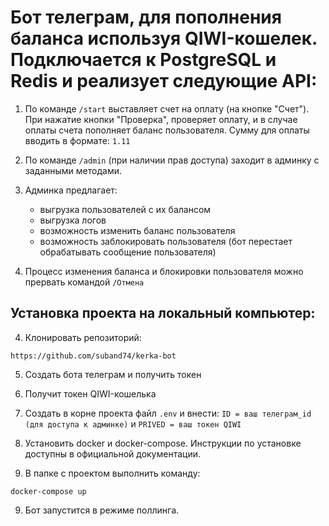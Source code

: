 # Бот телеграм, для пополнения баланса используя QIWI-кошелек. Подключается к PostgreSQL и Redis и реализует следующие API:

1. По команде `/start` выставляет счет на оплату (на кнопке "Счет"). При нажатие кнопки "Проверка", проверяет оплату, и в случае оплаты счета пополняет баланс пользователя. Сумму для оплаты вводить в формате: `1.11`

2. По команде `/admin` (при наличии прав доступа) заходит в админку с заданными методами.

3. Админка предлагает:
    - выгрузка пользователей с их балансом
    - выгрузка логов
    - возможность изменить баланс пользователя
    - возможность заблокировать пользователя (бот перестает обрабатывать сообщение пользователя)

4. Процесс изменения баланса и блокировки пользователя можно прервать командой `/Отмена`

## Установка проекта на локальный компьютер:

4. Клонировать репозиторий:

```
https://github.com/suband74/kerka-bot
```
5. Создать бота телеграм и получить токен

6. Получит токен QIWI-кошелька

7. Создать в корне проекта файл `.env` и внести: `ID = ваш телеграм_id (для доступа к админке)` и `PRIVED = ваш токен QIWI`

8. Установить docker и docker-compose. Инструкции по установке доступны в официальной документации.

8. В папке с проектом выполнить команду:

```
docker-compose up
```

9. Бот запустится в режиме поллинга.